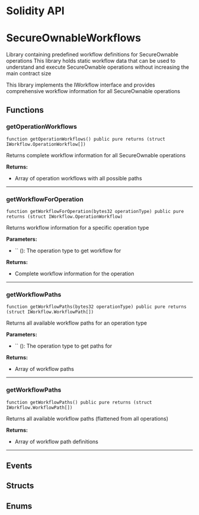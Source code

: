 # Solidity API

# SecureOwnableWorkflows

Library containing predefined workflow definitions for SecureOwnable operations
This library holds static workflow data that can be used to understand and execute
SecureOwnable operations without increasing the main contract size

This library implements the IWorkflow interface and provides comprehensive
workflow information for all SecureOwnable operations




## Functions

### getOperationWorkflows

```solidity
function getOperationWorkflows() public pure returns (struct IWorkflow.OperationWorkflow[])
```

Returns complete workflow information for all SecureOwnable operations


**Returns:**
- Array of operation workflows with all possible paths


---

### getWorkflowForOperation

```solidity
function getWorkflowForOperation(bytes32 operationType) public pure returns (struct IWorkflow.OperationWorkflow)
```

Returns workflow information for a specific operation type

**Parameters:**
- `` (): The operation type to get workflow for

**Returns:**
- Complete workflow information for the operation


---

### getWorkflowPaths

```solidity
function getWorkflowPaths(bytes32 operationType) public pure returns (struct IWorkflow.WorkflowPath[])
```

Returns all available workflow paths for an operation type

**Parameters:**
- `` (): The operation type to get paths for

**Returns:**
- Array of workflow paths


---

### getWorkflowPaths

```solidity
function getWorkflowPaths() public pure returns (struct IWorkflow.WorkflowPath[])
```

Returns all available workflow paths (flattened from all operations)


**Returns:**
- Array of workflow path definitions


---


## Events


## Structs


## Enums


